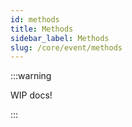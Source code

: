 ```yaml
---
id: methods
title: Methods
sidebar_label: Methods
slug: /core/event/methods
---
```


:::warning

WIP docs!

:::
